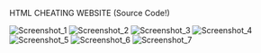 HTML CHEATING WEBSITE (Source Code!)

![Screenshot_1](https://media.discordapp.net/attachments/1182782622498299974/1244796705837420544/image.png?ex=66566ac5&is=66551945&hm=6df61b85b3f1f204dfbfab32d5ef271c8a40947fe354613e8dca3d8b9500519b&=&format=webp&quality=lossless&width=809&height=420)
![Screenshot_2]()
![Screenshot_3]()
![Screenshot_4]()
![Screenshot_5]()
![Screenshot_6]()
![Screenshot_7]()



